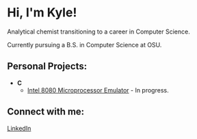 <h1>Hi, I'm Kyle!</h1>
<p>Analytical chemist transitioning to a career in Computer Science.</p>
<p>Currently pursuing a B.S. in Computer Science at OSU.</p>
<h2>Personal Projects:</h2>

- <b>C</b>
  - [Intel 8080 Microprocessor Emulator](https://github.com/kipppppp/intel8080_emulator) - In progress.

<h2>Connect with me:</h2>

[LinkedIn](https://www.linkedin.com/in/kyle-j-gonzales)
